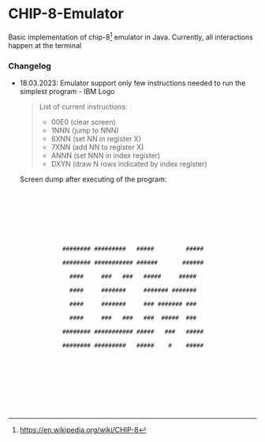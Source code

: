 # CHIP-8-Emulator
Basic implementation of chip-8[^1] emulator in Java. Currently, all interactions happen at the terminal

### Changelog
* 18.03.2023: Emulator support only few instructions needed to run the simplest program - IBM Logo 
    > List of current instructions:
    > * 00E0 (clear screen)
    > * 1NNN (jump to NNN)
    > * 6XNN (set NN in register X)
    > * 7XNN (add NN to register X)
    > * ANNN (set NNN in index register)
    > * DXYN (draw N rows indicated by index register)

    Screen dump after executing of the program:
    ```
                                                                    
                                                                    
                                                                    
                                                                    
                                                                    
                                                                    
                                                                    
                                                                    
                ######## #########   #####         #####            
                                                                    
                ######## ########### ######       ######            
                                                                    
                  ####     ###   ###   #####     #####              
                                                                    
                  ####     #######     ####### #######              
                                                                    
                  ####     #######     ### ####### ###              
                                                                    
                  ####     ###   ###   ###  #####  ###              
                                                                    
                ######## ########### #####   ###   #####            
                                                                    
                ######## #########   #####    #    #####            
                                                                    
                                                                    
                                                                    
                                                                    
                                                                    
                                                                    
                                                                    
                                                                    
                                                                    
    ```
[^1]: https://en.wikipedia.org/wiki/CHIP-8
